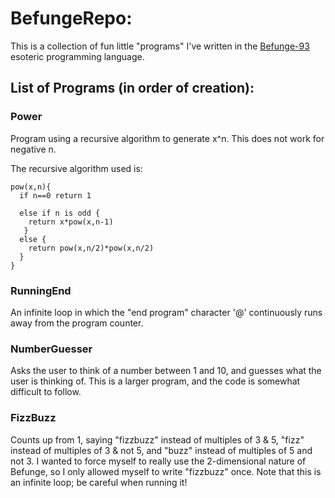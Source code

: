# BefungeRepo:
This is a collection of fun little "programs" I've written in the [Befunge-93](http://esolangs.org/wiki/Befunge) esoteric programming language.

## List of Programs (in order of creation):
### Power
Program using a recursive algorithm to generate x^n. This does not work for negative n.

The recursive algorithm used is:

    pow(x,n){
      if n==0 return 1
      
      else if n is odd {
        return x*pow(x,n-1)
       }
      else {
        return pow(x,n/2)*pow(x,n/2)
      }
    }

### RunningEnd
An infinite loop in which the "end program" character '@' continuously runs away from the program counter.

### NumberGuesser
Asks the user to think of a number between 1 and 10, and guesses what the user is thinking of. This is a larger program, and the code is somewhat difficult to follow.

### FizzBuzz
Counts up from 1, saying "fizzbuzz" instead of multiples of 3 & 5, "fizz" instead of multiples of 3 & not 5, and "buzz" instead of multiples of 5 and not 3. I wanted to force myself to really use the 2-dimensional nature of Befunge, so I only allowed myself to write "fizzbuzz" once. Note that this is an infinite loop; be careful when running it!